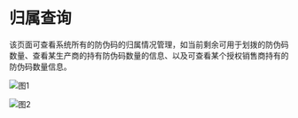 # 归属查询

该页面可查看系统所有的防伪码的归属情况管理，如当前剩余可用于划拨的防伪码数量、查看某生产商的持有防伪码数量的信息、以及可查看某个授权销售商持有的防伪码数量信息。

![图1](http://md.stringon.com/img/%7Bfilename%7D%7B.suffix%7D20200905110925.png)

![&#x56FE;2](http://md.stringon.com/img/%7Bfilename%7D%7B.suffix%7D20200903170602.png)

